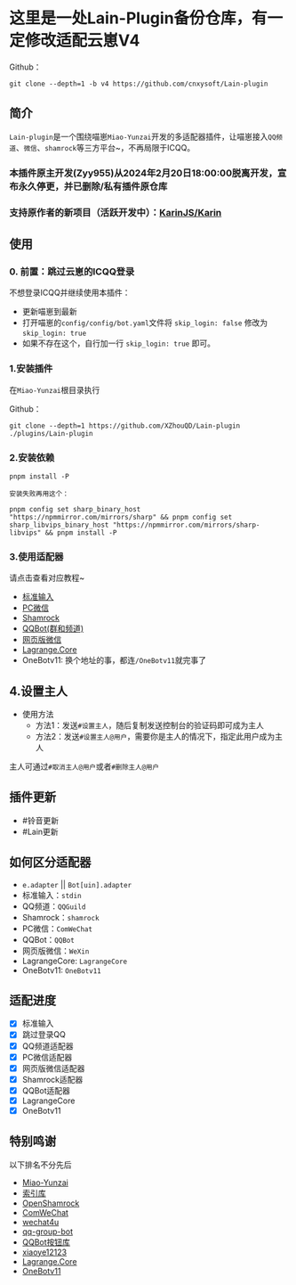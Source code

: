 # 这里是一处Lain-Plugin备份仓库，有一定修改适配云崽V4
Github：
```
git clone --depth=1 -b v4 https://github.com/cnxysoft/Lain-plugin
```
## 简介
`Lain-plugin`是一个围绕喵崽`Miao-Yunzai`开发的多适配器插件，让喵崽接入`QQ频道`、`微信`、`shamrock`等三方平台~，不再局限于ICQQ。

### 本插件原主开发(Zyy955)从2024年2月20日18:00:00脱离开发，宣布永久停更，并已删除/私有插件原仓库
### 支持原作者的新项目（活跃开发中）：[KarinJS/Karin](https://gitee.com/KarinJS/Karin)


## 使用
### 0. 前置：跳过云崽的ICQQ登录
不想登录ICQQ并继续使用本插件：

- 更新喵崽到最新
- 打开喵崽的`config/config/bot.yaml`文件将 `skip_login: false` 修改为 `skip_login: true`
- 如果不存在这个，自行加一行  `skip_login: true` 即可。

### 1.安装插件

在`Miao-Yunzai`根目录执行

Github：
```
git clone --depth=1 https://github.com/XZhouQD/Lain-plugin ./plugins/Lain-plugin
```

### 2.安装依赖

```
pnpm install -P
```

`安装失败再用这个：`
```
pnpm config set sharp_binary_host "https://npmmirror.com/mirrors/sharp" && pnpm config set sharp_libvips_binary_host "https://npmmirror.com/mirrors/sharp-libvips" && pnpm install -P
```

### 3.使用适配器

请点击查看对应教程~

- [标准输入](./docs/stdin.md)
- [PC微信](./docs/WeChat.md)
- [Shamrock](./docs/Shamrock.md)
- [QQBot(群和频道)](./docs/QQBot.md)
- [网页版微信](./docs/WeXin.md)
- [Lagrange.Core](./docs/Lagrange.Core.md)
- OneBotv11: 换个地址的事，都连`/OneBotv11`就完事了

## 4.设置主人

- 使用方法
  - 方法1：发送`#设置主人`，随后复制发送控制台的验证码即可成为主人
  - 方法2：发送`#设置主人@用户`，需要你是主人的情况下，指定此用户成为主人

主人可通过`#取消主人@用户`或者`#删除主人@用户`

## 插件更新

- #铃音更新
- #Lain更新

## 如何区分适配器

- `e.adapter` || `Bot[uin].adapter`
- 标准输入：`stdin`
- QQ频道：`QQGuild`
- Shamrock：`shamrock`
- PC微信：`ComWeChat`
- QQBot：`QQBot`
- 网页版微信：`WeXin`
- LagrangeCore: `LagrangeCore`
- OneBotv11: `OneBotv11`

## 适配进度
- [x] 标准输入
- [x] 跳过登录QQ
- [x] QQ频道适配器
- [x] PC微信适配器
- [x] 网页版微信适配器
- [x] Shamrock适配器
- [x] QQBot适配器
- [x] LagrangeCore
- [x] OneBotv11

## 特别鸣谢

以下排名不分先后

- [Miao-Yunzai](https://github.com/yoimiya-kokomi/Miao-Yunzai)
- [索引库](https://github.com/yhArcadia/Yunzai-Bot-plugins-index)
- [OpenShamrock](https://github.com/whitechi73/OpenShamrock)
- [ComWeChat](https://github.com/JustUndertaker/ComWeChatBotClient)
- [wechat4u](https://github.com/nodeWechat/wechat4u/blob/master/run-core.js)
- [qq-group-bot](https://github.com/lc-cn/qq-group-bot)
- [QQBot按钮库](https://gitee.com/lava081/button)
- [xiaoye12123](https://gitee.com/xiaoye12123)
- [Lagrange.Core](https://github.com/LagrangeDev/Lagrange.Core)
- [OneBotv11](https://github.com/OneBotv11/OneBotv11)
